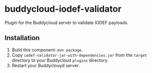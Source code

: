 buddycloud-iodef-validator
==========================

Plugin for the Buddycloud server to validate IODEF payloads.


Installation
---------

1. Build this component: `mvn package`.
2. Copy `iodef-validator-jar-with-dependencies.jar` from the `target` directory to your Buddycloud `plugins` directory.
3. Restart your Buddyclouyd server.
